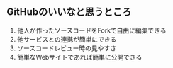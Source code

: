 ## GitHubのいいなと思うところ

1. 他人が作ったソースコードをForkで自由に編集できる
2. 他サービスとの連携が簡単にできる
3. ソースコードレビュー時の見やすさ
4. 簡単なWebサイトであれば簡単に公開できる
